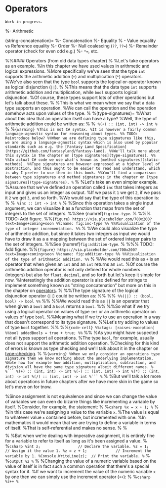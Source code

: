 # Operators

```{warning}
Work in progress.
```

%- Arithmetic

(string-concatenation)=
%- Concatenation
%- Equality
%  - Value equality vs Reference equality
%- Order
%- Null coalescing (`??`, `??=`)
%- Remainder operator (check for even odd e.g.)
%- `*=`, etc.



%%#### Operators (from old data types chapter)
%
%Let's take operators as an example.
%In this chapter we have used values in arithmetic and logical expressions.
%More specifically we've seen that the type `int` supports the arithmetic addition (`+`) and multiplication (` * `) operators.
%We've also seen that the type `bool` supports the logical or-operator known as logical disjunction (`||`).
%
%This means that the data type `int` supports arithmetic addition and multiplication, while `bool` supports logical disjunction.
%Of course, these types support lots of other operations but let's talk about these.
%
%This is what we mean when we say that a data type supports an operation.
%We can call the operation and the operation somehow acts upon values of the type.
%
%(type-signatures)=
%What about this idea that an operation itself can have a type?
%Well, the type of arithmetic addition could be written as:
%
%```
%(+) :: (int, int) -> int
%```
%
%```{warning}
%This is not C# syntax.
%It is however a fairly common language-agnostic syntax for reasoning about types.
%% TODO: Reintroduce below?
%%When we are defining type signatures like this, we are using a language-agnostic syntax which is also used by popular standards such as e.g. the [Fantasy Land Specification](https://github.com/fantasyland/fantasy-land).
%%We'll talk more about this syntax in the chapter on [type signatures](type-signatures).
%%
%%In actual C# code we use what's known as [method signatures](static-methods).
%%Type signatures are however expressed at a higher level of abstraction, and thus ought to be easier to read and understand, which is why I prefer to use them in this book.
%%You'll find a comparison between type signatures and method signatures in the chapter on [type signatures](type-signatures).
%```
%
%Let's take an even simpler example.
%Assume that we've defined an operation called `inc` that takes integers as input and gives us an integer as output.
%If we pass it `1` we get `2`, if we pass it `2` we get `3`, and so forth.
%We would say that the type of this operation is:
%
%```
%inc :: int -> int
%```
%
%Since this operation takes a single input argument, we can visualize it as a function that maps from the set of integers to the set of integers.
%%See {numref}`fig:inc-type`.
%
%%% TODO: Add figure.
%%```{figure} https://via.placeholder.com/700x200?text=Image+coming+soon
%%:name: fig:inc-type
%%
%%Visualization of the type of integer incrementation.
%%```
%
%We could also visualize the type of arithmetic addition, but since it takes two integers as input we would have to draw it as a a mapping between the set of ordered integer pairs to the set of integers.
%%See {numref}`fig:addition-type`.
%
%%% TODO: Add figure.
%%```{figure} https://via.placeholder.com/700x200?text=Image+coming+soon
%%:name: fig:addition-type
%%
%%Visualization of the type of arithmetic addition.
%%```
%
%We would read this as `+` is an operator that when given an `int` and an `int` returns an `int`.
%Of course the arithmetic addition operator is not only defined for whole numbers (integers) but also for `float`, `decimal`, and so forth but let's keep it simple for now.
%Interestingly the addition operator is also defined for strings to implement something known as "string concatenation" but more on this in the chapter on [operators](operators).
%
%%The type signature of the logical disjunction operator (`||`) could be written as:
%%
%%```
%%(||) :: (bool, bool) -> bool
%%```
%%
%%We would read this as `||` is an operator that when given a `bool` and a `bool` returns a `bool`.
%%
%%So what if we try using a logical operator on values of type `int` or an arithmetic operator on values of type `bool`.
%%Meaning what if we try to use an operation in a way that doesn't correspond to its type signature.
%%Let's try adding to values of type `bool` together.
%%
%%```{code-cell}
%%:tags: [raises-exception]
%%bool addedBools = true + true;
%%```
%%
%As you might have suspected not all types support all operations.
%The type `bool`, for example, usually does not support the arithmetic addition operation.
%Checking for this kind of errors is known as type checking and we'll talk about it in the chapter on [type-checking](type-checking).
%
%````{warning}
%When we only consider an operations type signature then we know nothing about the underlying implementation.
%Note how for example how addition, multiplication, subtraction, and division all have the same type signature albeit different names.
%
%```
%(+) :: (int, int) -> int
%(-) :: (int, int) -> int
%(*) :: (int, int) -> int
%(/) :: (int, int) -> int
%```
%````
%
%But we'll talk a lot more about operations in future chapters after we have more skin in the game so let's move on for tnow.



%Since assignment is not equivalence and since we can change the value of variables we can even do bizarre things like incrementing a variable by itself.
%Consider, for example, the statement:
%
%```csharp
%x = x + 1;
%```
%
%In this case we're assigning a value to the variable `x`.
%The value is equal to whatever value `x` contained before, but incremented with one.
%In mathematics it would mean that we are trying to define a variable in terms of itself.
%That is self-referential and makes no sense.
%
%$$
%x = x + 1
%$$
%
%But when we're dealing with imperative assignment, it is entirely fine for a variable to refer to itself as long as it's been assigned a value.
%
%```csharp
%int z;                 // Declare the variable.
%z = 1;                 // Assign it the value 1.
%z = z + 1;             // Increment the variable by 1.
%Console.WriteLine(z);  // Print the variable.
%```
%
%```output
%2
%```
%
%Changing the value of a numeric variable based on the value of itself is in fact such a common operation that there's a special syntax for it.
%If we want to increment the value of the numeric variable `x` by one then we can simply use the increment operator (`++`):
%
%```csharp
%z++
%```
